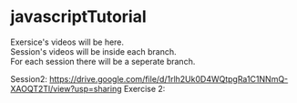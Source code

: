 # javascriptTutorial


Exersice's videos will be here. <br/>
Session's videos will be inside each branch. <br/>
For each session there will be a seperate branch. <br/>

Session2: https://drive.google.com/file/d/1rlh2Uk0D4WQtpgRa1C1NNmQ-XAOQT2Tl/view?usp=sharing
  Exercise 2: 
